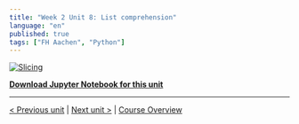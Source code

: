 ```yaml
---
title: "Week 2 Unit 8: List comprehension"
language: "en"
published: true
tags: ["FH Aachen", "Python"]
---
```


[![Slicing](https://img.youtube.com/vi/W5EH3AjcjZI/hqdefault.jpg)](https://youtu.be/W5EH3AjcjZI)

[**Download Jupyter Notebook for this unit**](files/Week_2_Unit_8_listcompr_notebook.ipynb)

---

[< Previous unit](/teaching/python-mooc/week2_unit7_selftest) | [Next unit >](/teaching/python-mooc/week2_unit8_selftest) |
[Course Overview](/teaching/python-mooc)